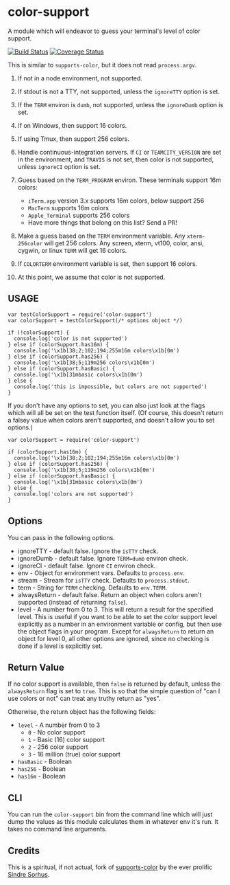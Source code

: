 <h1 id="color-support">color-support</h1>

<p>A module which will endeavor to guess your terminal's level of color
support.</p>

<p><a href="https://travis-ci.org/isaacs/color-support"><img src="https://travis-ci.org/isaacs/color-support.svg?branch=master" alt="Build Status" /></a> <a href="https://coveralls.io/github/isaacs/color-support?branch=master"><img src="https://coveralls.io/repos/github/isaacs/color-support/badge.svg?branch=master" alt="Coverage Status" /></a></p>

<p>This is similar to <code>supports-color</code>, but it does not read
<code>process.argv</code>.</p>

<ol>
<li><p>If not in a node environment, not supported.</p></li>
<li><p>If stdout is not a TTY, not supported, unless the <code>ignoreTTY</code>
option is set.</p></li>
<li><p>If the <code>TERM</code> environ is <code>dumb</code>, not supported, unless the
<code>ignoreDumb</code> option is set.</p></li>
<li><p>If on Windows, then support 16 colors.</p></li>
<li><p>If using Tmux, then support 256 colors.</p></li>
<li><p>Handle continuous-integration servers.  If <code>CI</code> or
<code>TEAMCITY_VERSION</code> are set in the environment, and <code>TRAVIS</code> is not
set, then color is not supported, unless <code>ignoreCI</code> option is set.</p></li>
<li><p>Guess based on the <code>TERM_PROGRAM</code> environ.  These terminals support
16m colors:</p>

<ul>
<li><code>iTerm.app</code> version 3.x supports 16m colors, below support 256</li>
<li><code>MacTerm</code> supports 16m colors</li>
<li><code>Apple_Terminal</code> supports 256 colors</li>
<li>Have more things that belong on this list?  Send a PR!</li>
</ul></li>
<li><p>Make a guess based on the <code>TERM</code> environment variable.  Any
<code>xterm-256color</code> will get 256 colors.  Any screen, xterm, vt100,
color, ansi, cygwin, or linux <code>TERM</code> will get 16 colors.</p></li>
<li><p>If <code>COLORTERM</code> environment variable is set, then support 16 colors.</p></li>
<li><p>At this point, we assume that color is not supported.</p></li>
</ol>

<h2 id="usage">USAGE</h2>

<pre><code class="javascript">var testColorSupport = require('color-support')
var colorSupport = testColorSupport(/* options object */)

if (!colorSupport) {
  console.log('color is not supported')
} else if (colorSupport.has16m) {
  console.log('\x1b[38;2;102;194;255m16m colors\x1b[0m')
} else if (colorSupport.has256) {
  console.log('\x1b[38;5;119m256 colors\x1b[0m')
} else if (colorSupport.hasBasic) {
  console.log('\x1b[31mbasic colors\x1b[0m')
} else {
  console.log('this is impossible, but colors are not supported')
}
</code></pre>

<p>If you don't have any options to set, you can also just look at the
flags which will all be set on the test function itself.  (Of course,
this doesn't return a falsey value when colors aren't supported, and
doesn't allow you to set options.)</p>

<pre><code class="javascript">var colorSupport = require('color-support')

if (colorSupport.has16m) {
  console.log('\x1b[38;2;102;194;255m16m colors\x1b[0m')
} else if (colorSupport.has256) {
  console.log('\x1b[38;5;119m256 colors\x1b[0m')
} else if (colorSupport.hasBasic) {
  console.log('\x1b[31mbasic colors\x1b[0m')
} else {
  console.log('colors are not supported')
}
</code></pre>

<h2 id="options">Options</h2>

<p>You can pass in the following options.</p>

<ul>
<li>ignoreTTY - default false.  Ignore the <code>isTTY</code> check.</li>
<li>ignoreDumb - default false.  Ignore <code>TERM=dumb</code> environ check.</li>
<li>ignoreCI - default false.  Ignore <code>CI</code> environ check.</li>
<li>env - Object for environment vars. Defaults to <code>process.env</code>.</li>
<li>stream - Stream for <code>isTTY</code> check. Defaults to <code>process.stdout</code>.</li>
<li>term - String for <code>TERM</code> checking. Defaults to <code>env.TERM</code>.</li>
<li>alwaysReturn - default false.  Return an object when colors aren't
supported (instead of returning <code>false</code>).</li>
<li>level - A number from 0 to 3.  This will return a result for the
specified level.  This is useful if you want to be able to set the
color support level explicitly as a number in an environment
variable or config, but then use the object flags in your program.
Except for <code>alwaysReturn</code> to return an object for level 0, all other
options are ignored, since no checking is done if a level is
explicitly set.</li>
</ul>

<h2 id="return-value">Return Value</h2>

<p>If no color support is available, then <code>false</code> is returned by default,
unless the <code>alwaysReturn</code> flag is set to <code>true</code>.  This is so that the
simple question of "can I use colors or not" can treat any truthy
return as "yes".</p>

<p>Otherwise, the return object has the following fields:</p>

<ul>
<li><code>level</code> - A number from 0 to 3

<ul>
<li><code>0</code> - No color support</li>
<li><code>1</code> - Basic (16) color support</li>
<li><code>2</code> - 256 color support</li>
<li><code>3</code> - 16 million (true) color support</li>
</ul></li>
<li><code>hasBasic</code> - Boolean</li>
<li><code>has256</code> - Boolean</li>
<li><code>has16m</code> - Boolean</li>
</ul>

<h2 id="cli">CLI</h2>

<p>You can run the <code>color-support</code> bin from the command line which will
just dump the values as this module calculates them in whatever env
it's run.  It takes no command line arguments.</p>

<h2 id="credits">Credits</h2>

<p>This is a spiritual, if not actual, fork of
<a href="http://npm.im/supports-color">supports-color</a> by the ever prolific
<a href="http://npm.im/~sindresorhus">Sindre Sorhus</a>.</p>

